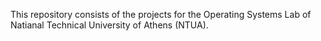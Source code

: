 This repository consists of the projects for the Operating Systems Lab of Natianal Technical University of Athens (NTUA). 
